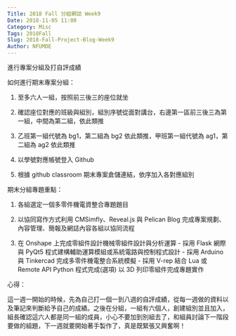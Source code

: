 ```yaml
---
Title: 2018 Fall 分組網誌 Week9
Date: 2018-11-05 11:00
Category: Misc
Tags: 2018Fall
Slug: 2018-Fall-Project-Blog-Week9
Author: NFUMDE
---
```


進行專案分組及打自評成績

<!-- PELICAN_END_SUMMARY -->

如何進行期末專案分組：

1. 至多六人一組，按照前三後三的座位就坐

2. 確認座位對應的班級與組別，組別序號從面對講台，右邊第一區前三後三為第一組，中間為第二組，依此類推

3. 乙班第一組代號為 bg1，第二組為 bg2 依此類推，甲班第一組代號為 ag1，第二組為 ag2 依此類推

4. 以學號對應帳號登入 Github

5. 根據 github classroom 期末專案倉儲連結，依序加入各對應組別

期末分組專題重點：

1. 各組選定一個多零件機電資整合專題題目

2. 以協同寫作方式利用 CMSimfly、Reveal.js 與 Pelican Blog 完成專案規劃、內容管理、簡報及網誌內容各組以協同流程

3. 在 Onshape 上完成零組件設計機械零組件設計與分析運算 - 採用 Flask 網際與 PyQt5 程式建構輔助運算模組或系統電路與控制程式設計 - 採用 Arduino 與 Tinkercad 完成多零件機電整合系統模擬 - 採用 V-rep 結合 Lua 或 Remote API Python 程式完成(選項) 以 3D 列印零組件完成專題實作

心得：

這一週一開始的時候，先為自己打一個一到八週的自評成績，從每一週做的資料以及筆記來判斷給予自己的成績。之後在分組，一組有六個人，創建組別並且加入，組長確認這六人都是同一組的成員，小心不要加到別組去了，和組員討論下一階段要做的組題，下一週就要開始著手製作了，真是既緊張又興奮啊！